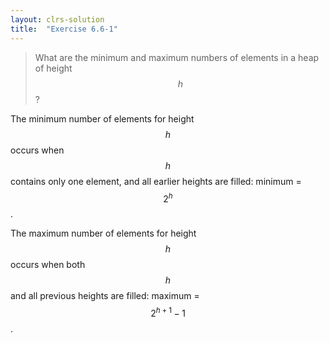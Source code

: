 ```yaml
---
layout: clrs-solution
title:  "Exercise 6.6-1"
---
```

>What are the minimum and maximum numbers of elements in a heap of height $$h$$?

The minimum number of elements for height $$h$$ occurs when $$h$$ contains only one element, and all earlier heights are filled: minimum = $$2^h$$.

The maximum number of elements for height $$h$$ occurs when both $$h$$ and all previous heights are filled: maximum = $$2^{h+1} - 1$$.